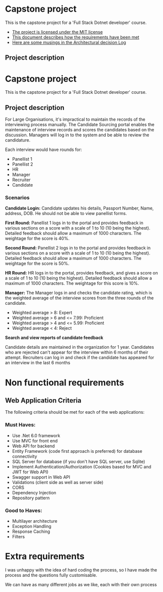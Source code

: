 # Capstone project

This is the capstone project for a 'Full Stack Dotnet developer' course. 

- [The project is licensed under the MIT license](LICENSE.md)
- [This document describes how the requirements have been met](REQUIREMENTS_AUDIT.md)
- [Here are some musings in the Architectural decision Log](ARCHITECTURAL_DECISION_LOG.md)

## Project description

# Capstone project

This is the capstone project for a 'Full Stack Dotnet developer' course. 

## Project description

For Large Organisations, it's impractical to maintain the records of the interviewing process manually. The Candidate Sourcing portal enables the maintenance of interview records and scores the candidates based on the discussion. Managers will log in to the system and be able to review the candidature.

Each interview would have rounds for:
- Panellist 1
- Panellist 2
- HR
- Manager
- Recruiter
- Candidate

### Scenarios

**Candidate Login:** 
Candidate updates his details, Passport Number, Name, address, DOB. He should not be able to view panellist forms.

**First Round:** 
Panellist 1 logs in to the portal and provides feedback in various sections on a score with a scale of 1 to 10 (10 being the highest). Detailed feedback should allow a maximum of 1000 characters. The weightage for the score is 40%.

**Second Round:** 
Panellist 2 logs in to the portal and provides feedback in various sections on a score with a scale of 1 to 10 (10 being the highest). Detailed feedback should allow a maximum of 1000 characters. The weightage for the score is 50%.

**HR Round:** 
HR logs in to the portal, provides feedback, and gives a score on a scale of 1 to 10 (10 being the highest). Detailed feedback should allow a maximum of 1000 characters. The weightage for this score is 10%.

**Manager:** 
The Manager logs in and checks the candidate rating, which is the weighted average of the interview scores from the three rounds of the candidate.

- Weighted average > 8: Expert
- Weighted average > 6 and <= 7.99: Proficient
- Weighted average > 4 and <= 5.99: Proficient
- Weighted average < 4: Reject

**Search and view reports of candidate feedback**

Candidate details are maintained in the organization for 1 year. Candidates who are rejected can't appear for the interview within 6 months of their attempt. Recruiters can log in and check if the candidate has appeared for an interview in the last 6 months

# Non functional requirements

## Web Application Criteria

The following criteria should be met for each of the web applications:

### Must Haves:
- Use .Net 6.0 framework
- Use MVC for front end
- Web API for backend
- Entity Framework (code first approach is preferred) for database connectivity
- SQL Server for database (if you don't have SQL server, use Sqlite)
- Implement Authentication/Authorization (Cookies based for MVC and JWT for Web API)
- Swagger support in Web API
- Validations (client side as well as server side)
- CORS
- Dependency Injection
- Repository pattern

### Good to Haves:
- Multilayer architecture
- Exception Handling
- Response Caching
- Filters

# Extra requirements

I was unhappy with the idea of hard coding the process, so I have
made the process and the questions fully customisable.

We can have as many different jobs as we like, each with their own process





